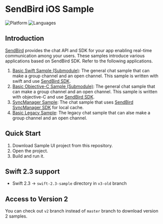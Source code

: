 # SendBird iOS Sample
![Platform](https://img.shields.io/badge/platform-iOS-orange.svg)
![Languages](https://img.shields.io/badge/language-Objective--C%20%7C%20Swift-orange.svg)

## Introduction

[SendBird](https://sendbird.com) provides the chat API and SDK for your app enabling real-time communication
among your users. These samples introduce various applications based on SendBird SDK. Refer to the following applications.
1. [Basic Swift Sample (Submodule)](https://github.com/smilefam/SendBird-iOS-Swift/tree/2e03a93c08b4a119b4f5e18965a5dc087d050ca1): The general chat sample that can make a group channel and an open channel. This sample is written with swift and use [SendBird SDK](https://github.com/smilefam/sendbird-ios-framework). 
2. [Basic Objective-C Sample (Submodule)](https://github.com/smilefam/SendBird-iOS-ObjectiveC/tree/74aca144f3c215ce185e96173620ef5bbf850d99): The general chat sample that can make a group channel and an open channel. This sample is written with objective-C and use [SendBird SDK](https://github.com/smilefam/sendbird-ios-framework).
3. [SyncManager Sample](https://github.com/smilefam/SendBird-iOS/tree/master/syncmanager): The chat sample that uses [SendBird SyncManager SDK](https://github.com/smilefam/sendbird-syncmanager-ios) for local cache. 
4. [Basic Legacy Sample](https://github.com/smilefam/SendBird-iOS/tree/master/basic/old): The legacy chat sample that can alse make a group channel and an open channel.

## Quick Start

1. Download Sample UI project from this repository.
2. Open the project.
3. Build and run it.

## Swift 2.3 support

* Swift 2.3 -> `swift-2.3-sample` directory in `v3-old` branch

## Access to Version 2

You can check out `v2` branch instead of `master` branch to download version 2 samples.
